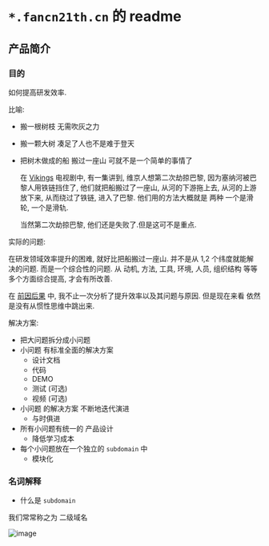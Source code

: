 # `*.fancn21th.cn` 的 readme

## 产品简介

### 目的

如何提高研发效率.

比喻:

- 搬一根树枝 无需吹灰之力
- 搬一颗大树 凑足了人也不是难于登天
- 把树木做成的船 搬过一座山 可就不是一个简单的事情了

  在 [Vikings](https://www.imdb.com/title/tt2306299/) 电视剧中, 有一集讲到, 维京人想第二次劫掠巴黎, 因为塞纳河被巴黎人用铁链挡住了, 他们就把船搬过了一座山, 从河的下游拖上去, 从河的上游放下来, 从而绕过了铁链, 进入了巴黎. 他们用的方法大概就是 两种 一个是滑轮, 一个是滑轨.

  当然第二次劫掠巴黎, 他们还是失败了.但是这可不是重点.

实际的问题:

在研发领域效率提升的困难, 就好比把船搬过一座山. 并不是从 1,2 个纬度就能解决的问题. 而是一个综合性的问题. 从 动机, 方法, 工具, 环境, 人员, 组织结构 等等多个方面综合提高, 才会有所改善.

在 [前因后果](https://fancn21th.cn/zh/normalization/) 中, 我不止一次分析了提升效率以及其问题与原因. 但是现在来看 依然是没有从惯性思维中跳出来.

解决方案:

- 把大问题拆分成小问题
- 小问题 有标准全面的解决方案
  - 设计文档
  - 代码
  - DEMO
  - 测试 (可选)
  - 视频 (可选)
- 小问题 的解决方案 不断地迭代演进
  - 与时俱进
- 所有小问题有统一的 产品设计
  - 降低学习成本
- 每个小问题放在一个独立的 `subdomain` 中
  - 模块化

### 名词解释

- 什么是 `subdomain`

我们常常称之为 二级域名

![image](https://blog.hubspot.com/hs-fs/hubfs/Google%20Drive%20Integration/Whats%20a%20Subdomain%20%26%20How%20Is%20It%20Used%3F-3.jpeg?width=1300&name=Whats%20a%20Subdomain%20%26%20How%20Is%20It%20Used%3F-3.jpeg)
